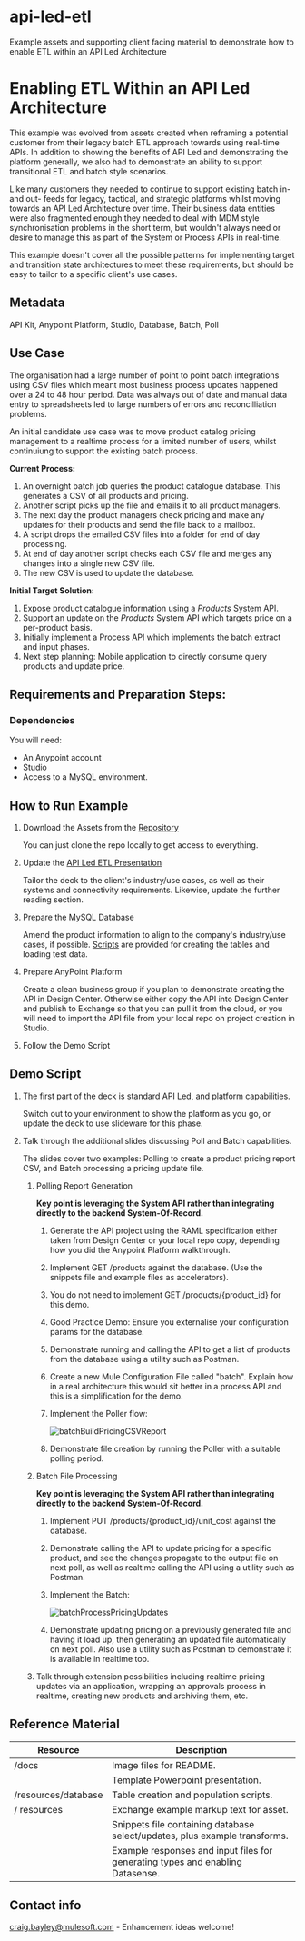 # api-led-etl
Example assets and supporting client facing material to demonstrate how to enable ETL within an API Led Architecture

# Enabling ETL Within an API Led Architecture

This example was evolved from assets created when reframing a potential customer from their legacy batch ETL approach towards using real-time APIs. In addition to showing the benefits of API Led and demonstrating the platform generally, we also had to demonstrate an ability to support transitional ETL and batch style scenarios.

Like many customers they needed to continue to support existing batch in- and out- feeds for legacy, tactical, and strategic platforms whilst moving towards an API Led Architecture over time. Their business data entities were also fragmented enough they needed to deal with MDM style synchronisation problems in the short term, but wouldn't always need or desire to manage this as part of the System or Process APIs in real-time. 

This example doesn't cover all the possible patterns for implementing target and transition state architectures to meet these requirements, but should be easy to tailor to a specific client's use cases.

## Metadata 
API Kit, Anypoint Platform, Studio, Database, Batch, Poll

## Use Case 
The organisation had a large number of point to point batch integrations using CSV files which meant most business process updates happened over a 24 to 48 hour period. Data was always out of date and manual data entry to spreadsheets led to large numbers of errors and reconcilliation problems. 

An initial candidate use case was to move product catalog pricing management to a realtime process for a limited number of users, whilst continuiung to support the existing batch process. 

**Current Process:**
1. An overnight batch job queries the product catalogue database. This generates a CSV of all products and pricing.
1. Another script picks up the file and emails it to all product managers.
1. The next day the product managers check pricing and make any updates for their products and send the file back to a mailbox.
1. A script drops the emailed CSV files into a folder for end of day processing.
1. At end of day another script checks each CSV file and merges any changes into a single new CSV file.
1. The new CSV is used to update the database.

**Initial Target Solution:**
1. Expose product catalogue information using a *Products* System API.
1. Support an update on the *Products* System API which targets price on a per-product basis.
1. Initially implement a Process API which implements the batch extract and input phases.
1. Next step planning: Mobile application to directly consume query products and update price.

## Requirements and Preparation Steps:
### Dependencies
You will need:
* An Anypoint account
* Studio
* Access to a MySQL environment.

## How to Run Example
1. Download the Assets from the [Repository](https://github.com/mulesoft-consulting/api-led-etl)

   You can just clone the repo locally to get access to everything. 
1. Update the [API Led ETL Presentation](https://github.com/mulesoft-consulting/api-led-etl/tree/master/docs/)

   Tailor the deck to the client's industry/use cases, as well as their systems and connectivity requirements. Likewise, update the further reading section.
1. Prepare the MySQL Database

   Amend the product information to align to the company's industry/use cases, if possible. [Scripts](https://github.com/mulesoft-consulting/api-led-etl/tree/master/resources/database) are provided for creating the tables and loading test data.
1. Prepare AnyPoint Platform

   Create a clean business group if you plan to demonstrate creating the API in Design Center. Otherwise either copy the API into Design Center and publish to Exchange so that you can pull it from the cloud, or you will need to import the API file from your local repo on project creation in Studio.
   
1. Follow the Demo Script

## Demo Script
1. The first part of the deck is standard API Led, and platform capabilities.

   Switch out to your environment to show the platform as you go, or update the deck to use slideware for this phase.

1. Talk through the additional slides discussing Poll and Batch capabilities.

   The slides cover two examples: Polling to create a product pricing report CSV, and Batch processing a pricing update file.
   1. Polling Report Generation
  
      **Key point is leveraging the System API rather than integrating directly to the backend System-Of-Record.**
      1. Generate the API project using the RAML specification either taken from Design Center or your local repo copy, depending how you did the Anypoint Platform walkthrough.
      1. Implement GET /products against the database. (Use the snippets file and example files as accelerators).
      1. You do not need to implement GET /products/{product_id} for this demo.
      1. Good Practice Demo: Ensure you externalise your configuration params for the database.
      1. Demonstrate running and calling the API to get a list of products from the database using a utility such as Postman.
      1. Create a new Mule Configuration File called "batch". Explain how in a real architecture this would sit better in a process API and this is a simplification for the demo.
      1. Implement the Poller flow:
       
         ![batchBuildPricingCSVReport](https://github.com/mulesoft-consulting/api-led-etl/blob/master/docs/batchBuildPricingCSVReport.png)
      1. Demonstrate file creation by running the Poller with a suitable polling period.
   1. Batch File Processing
  
      **Key point is leveraging the System API rather than integrating directly to the backend System-Of-Record.**
      1. Implement PUT /products/{product_id}/unit_cost against the database.
      1. Demonstrate calling the API to update pricing for a specific product, and see the changes propagate to the output file on next poll, as well as realtime calling the API using a utility such as Postman.
      1. Implement the Batch:
      
         ![batchProcessPricingUpdates](https://github.com/mulesoft-consulting/api-led-etl/blob/master/docs/batchProcessPriceUpdates.png)
      1. Demonstrate updating pricing on a previously generated file and having it load up, then generating an updated file automatically on next poll. Also use a utility such as Postman to demonstrate it is available in realtime too.
   1. Talk through extension possibilities including realtime pricing updates via an application, wrapping an approvals process in realtime, creating new products and archiving them, etc.

## Reference Material

| Resource | Description |
| -------- | ----------- |
| /docs    | Image files for README. |
|          | Template Powerpoint presentation. |
| /resources/database | Table creation and population scripts. |
| / resources | Exchange example markup text for asset. |
|             | Snippets file containing database select/updates, plus example transforms. |
|             | Example responses and input files for generating types and enabling Datasense. |

## Contact info
craig.bayley@mulesoft.com - Enhancement ideas welcome!
